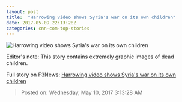 ```yaml
---
layout: post
title:  "Harrowing video shows Syria's war on its own children"
date: 2017-05-09 22:13:28Z
categories: cnn-com-top-stories
---
```


![Harrowing video shows Syria's war on its own children](http://i2.cdn.cnn.com/cnnnext/dam/assets/170509143050-syria-clarissa-ward-video-hp-tease-super-tease.jpg)

Editor's note: This story contains extremely graphic images of dead children.


Full story on F3News: [Harrowing video shows Syria's war on its own children](http://www.f3nws.com/n/2nUZPF)

> Posted on: Wednesday, May 10, 2017 3:13:28 AM
